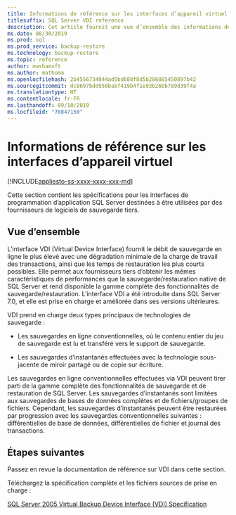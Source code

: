 ```yaml
---
title: Informations de référence sur les interfaces d’appareil virtuel
titlesuffix: SQL Server VDI reference
description: Cet article fournit une vue d’ensemble des informations de référence sur les interfaces d’appareil virtuel pour la sauvegarde SQL Server.
ms.date: 08/30/2019
ms.prod: sql
ms.prod_service: backup-restore
ms.technology: backup-restore
ms.topic: reference
author: mashamsft
ms.author: mathoma
ms.openlocfilehash: 2b4556734044ad5bd688f8d5b286885450897b42
ms.sourcegitcommit: dc8697bdd950babf419b4f1e93b26bb789d39f4a
ms.translationtype: HT
ms.contentlocale: fr-FR
ms.lasthandoff: 09/10/2019
ms.locfileid: "70847150"
---
```

# <a name="virtual-device-interface-vdi-reference"></a>Informations de référence sur les interfaces d’appareil virtuel

[!INCLUDE[appliesto-ss-xxxx-xxxx-xxx-md](../../../includes/appliesto-ss-xxxx-xxxx-xxx-md.md)]

Cette section contient les spécifications pour les interfaces de programmation d’application SQL Server destinées à être utilisées par des fournisseurs de logiciels de sauvegarde tiers.

## <a name="overview"></a>Vue d’ensemble

L’interface VDI (Virtual Device Interface) fournit le débit de sauvegarde en ligne le plus élevé avec une dégradation minimale de la charge de travail des transactions, ainsi que les temps de restauration les plus courts possibles. Elle permet aux fournisseurs tiers d’obtenir les mêmes caractéristiques de performances que la sauvegarde/restauration native de SQL Server et rend disponible la gamme complète des fonctionnalités de sauvegarde/restauration. L’interface VDI a été introduite dans SQL Server 7.0, et elle est prise en charge et améliorée dans ses versions ultérieures.

VDI prend en charge deux types principaux de technologies de sauvegarde :

- Les sauvegardes en ligne conventionnelles, où le contenu entier du jeu de sauvegarde est lu et transféré vers le support de sauvegarde.

- Les sauvegardes d’instantanés effectuées avec la technologie sous-jacente de miroir partagé ou de copie sur écriture.

Les sauvegardes en ligne conventionnelles effectuées via VDI peuvent tirer parti de la gamme complète des fonctionnalités de sauvegarde et de restauration de SQL Server. Les sauvegardes d’instantanés sont limitées aux sauvegardes de bases de données complètes et de fichiers/groupes de fichiers. Cependant, les sauvegardes d’instantanés peuvent être restaurées par progression avec les sauvegardes conventionnelles suivantes : différentielles de base de données, différentielles de fichier et journal des transactions.

## <a name="next-steps"></a>Étapes suivantes

Passez en revue la documentation de référence sur VDI dans cette section.

Téléchargez la spécification complète et les fichiers sources de prise en charge :

[SQL Server 2005 Virtual Backup Device Interface (VDI) Specification](https://www.microsoft.com/download/details.aspx?id=17282)